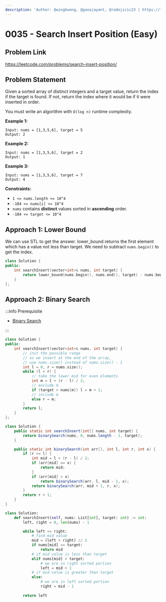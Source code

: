 ```yaml
---
description: 'Author: @wingkwong, @ganajayant, @radojicic23 | https://leetcode.com/problems/search-insert-position/'
---
```


# 0035 - Search Insert Position (Easy)

## Problem Link

https://leetcode.com/problems/search-insert-position/

## Problem Statement

Given a sorted array of distinct integers and a target value, return the index if the target is found. If not, return the index where it would be if it were inserted in order.

You must write an algorithm with `O(log n)` runtime complexity.

**Example 1:**

```
Input: nums = [1,3,5,6], target = 5
Output: 2
```

**Example 2:**

```
Input: nums = [1,3,5,6], target = 2
Output: 1
```

**Example 3:**

```
Input: nums = [1,3,5,6], target = 7
Output: 4
```

**Constraints:**

* `1 <= nums.length <= 10^4`
* `-104 <= nums[i] <= 10^4`
* `nums` contains **distinct** values sorted in **ascending** order.
* `-104 <= target <= 10^4`

## Approach 1: Lower Bound

We can use STL to get the answer. lower_bound returns the first element which has a value not less than target. We need to subtract `nums.begin()` to get the index.

<Tabs>
<TabItem value="c++" label="C++">
<SolutionAuthor name="@wingkwong"/>

```cpp
class Solution {
public:
    int searchInsert(vector<int>& nums, int target) {
        return lower_bound(nums.begin(), nums.end(), target) - nums.begin();
    }
};
```

</TabItem>
</Tabs>

## Approach 2: Binary Search

:::info Prerequisite

- [Binary Search](../../tutorials/basic-topics/binary-search)

:::

<Tabs>
<TabItem value="c++" label="C++">
<SolutionAuthor name="@wingkwong"/>

```cpp
class Solution {
public:
    int searchInsert(vector<int>& nums, int target) {
        // init the possible range
        // as we insert at the end of the array, 
        // use nums.size() instead of nums.size() - 1
        int l = 0, r = nums.size();
        while (l < r) {
            // take the lower mid for even elements
            int m = l + (r - l) / 2;
            // exclude m
            if (target > nums[m]) l = m + 1;
            // include m
            else r = m;
        }
        return l;
    }
};
```
</TabItem>

<TabItem value="java" label="Java">
<SolutionAuthor name="@ganajayant"/>

```java
class Solution {
    public static int searchInsert(int[] nums, int target) {
        return binarySearch(nums, 0, nums.length - 1, target);
    }

    public static int binarySearch(int arr[], int l, int r, int x) {
        if (r >= l) {
            int mid = l + (r - l) / 2;
            if (arr[mid] == x) {
                return mid;
            }
            if (arr[mid] > x)
                return binarySearch(arr, l, mid - 1, x);
            return binarySearch(arr, mid + 1, r, x);
        }
        return r + 1;
    }
}
```
</TabItem>

<TabItem value="python" label="Python">
<SolutionAuthor name="@radojicic23"/>

```python
class Solution:
    def searchInsert(self, nums: List[int], target: int) -> int:
        left, right = 0, len(nums) - 1

        while left <= right:
            # find mid value
            mid = (left + right) // 2
            if nums[mid] == target:
                return mid
            # if mid value is less than target
            elif nums[mid] < target:
                # we are in right sorted portion
                left = mid + 1
            # if mid value is greater than target
            else:
                # we are in left sorted portion
                right = mid - 1 
        
        return left 
```

</TabItem>
</Tabs>
